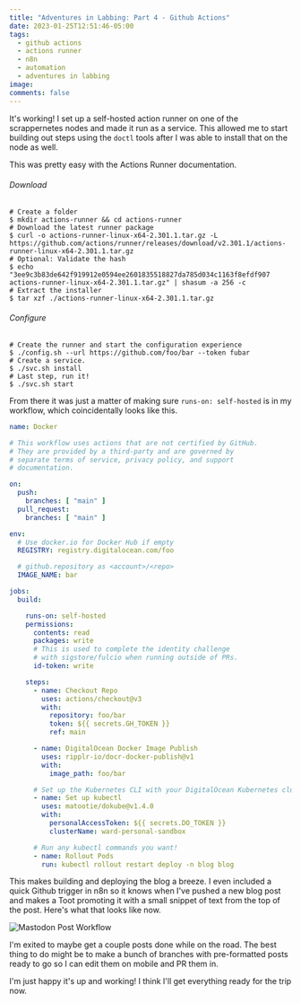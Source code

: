 ```yaml
---
title: "Adventures in Labbing: Part 4 - Github Actions"
date: 2023-01-25T12:51:46-05:00
tags:
  - github actions
  - actions runner
  - n8n
  - automation
  - adventures in labbing
image:
comments: false
---
```


It's working! I set up a self-hosted action runner on one of the scrappernetes nodes and made it run as a service. This allowed me to start building out steps using the `doctl` tools after I was able to install that on the node as well. 

This was pretty easy with the Actions Runner documentation.

###### Download
```shell
# Create a folder
$ mkdir actions-runner && cd actions-runner
# Download the latest runner package
$ curl -o actions-runner-linux-x64-2.301.1.tar.gz -L https://github.com/actions/runner/releases/download/v2.301.1/actions-runner-linux-x64-2.301.1.tar.gz
# Optional: Validate the hash
$ echo "3ee9c3b83de642f919912e0594ee2601835518827da785d034c1163f8efdf907  actions-runner-linux-x64-2.301.1.tar.gz" | shasum -a 256 -c
# Extract the installer
$ tar xzf ./actions-runner-linux-x64-2.301.1.tar.gz
```
###### Configure
```shell
# Create the runner and start the configuration experience
$ ./config.sh --url https://github.com/foo/bar --token fubar
# Create a service.
$ ./svc.sh install
# Last step, run it!
$ ./svc.sh start
```

From there it was just a matter of making sure `runs-on: self-hosted` is in my workflow, which coincidentally looks like this.

```yaml
name: Docker

# This workflow uses actions that are not certified by GitHub.
# They are provided by a third-party and are governed by
# separate terms of service, privacy policy, and support
# documentation.

on:
  push:
    branches: [ "main" ]
  pull_request:
    branches: [ "main" ]

env:
  # Use docker.io for Docker Hub if empty
  REGISTRY: registry.digitalocean.com/foo

  # github.repository as <account>/<repo>
  IMAGE_NAME: bar

jobs:
  build:

    runs-on: self-hosted
    permissions:
      contents: read
      packages: write
      # This is used to complete the identity challenge
      # with sigstore/fulcio when running outside of PRs.
      id-token: write

    steps:
      - name: Checkout Repo
        uses: actions/checkout@v3
        with:
          repository: foo/bar
          token: ${{ secrets.GH_TOKEN }}
          ref: main

      - name: DigitalOcean Docker Image Publish
        uses: ripplr-io/docr-docker-publish@v1
        with:
          image_path: foo/bar

      # Set up the Kubernetes CLI with your DigitalOcean Kubernetes cluster.
      - name: Set up kubectl
        uses: matootie/dokube@v1.4.0
        with:
          personalAccessToken: ${{ secrets.DO_TOKEN }}
          clusterName: ward-personal-sandbox

      # Run any kubectl commands you want!
      - name: Rollout Pods
        run: kubectl rollout restart deploy -n blog blog 
```

This makes building and deploying the blog a breeze. I even included a quick Github trigger in n8n so it knows when I've pushed a new blog post and makes a Toot promoting it with a small snippet of text from the top of the post. Here's what that looks like now.

![Mastodon Post Workflow](/posts/n8n-github.png "A n8n workflow that is triggered daily at 10 am with a schedule node, and also when a Github repo's  main branch is pushed or pull requested to. From there it goes through an RSS node, to a couple of code nodes that format the text from RSS, then posting to Mastodon as described in the previous blog entry.")

I'm exited to maybe get a couple posts done while on the road. The best thing to do might be to make a bunch of branches with pre-formatted posts ready to go so I can edit them on mobile and PR them in.

I'm just happy it's up and working! I think I'll get everything ready for the trip now.